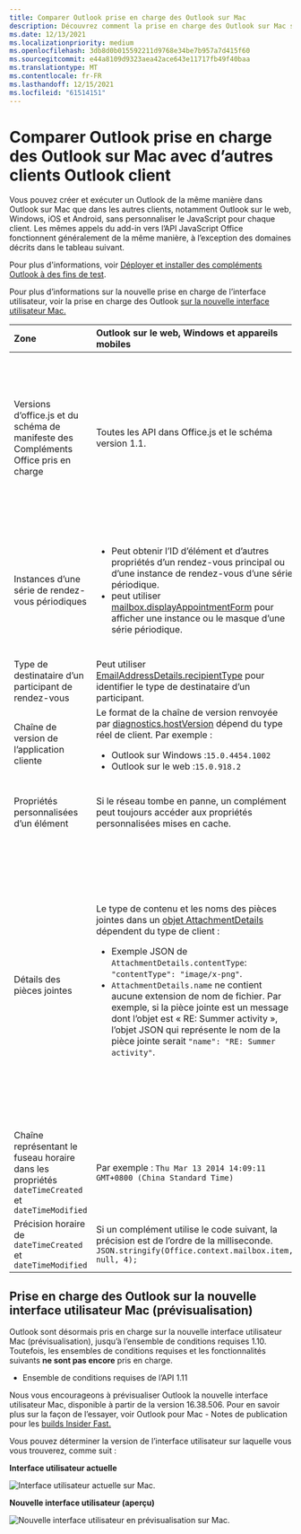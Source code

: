 ```yaml
---
title: Comparer Outlook prise en charge des Outlook sur Mac
description: Découvrez comment la prise en charge des Outlook sur Mac se compare à d’Outlook clients.
ms.date: 12/13/2021
ms.localizationpriority: medium
ms.openlocfilehash: 3db8d0b015592211d9768e34be7b957a7d415f60
ms.sourcegitcommit: e44a8109d9323aea42ace643e11717fb49f40baa
ms.translationtype: MT
ms.contentlocale: fr-FR
ms.lasthandoff: 12/15/2021
ms.locfileid: "61514151"
---
```

# <a name="compare-outlook-add-in-support-in-outlook-on-mac-with-other-outlook-clients"></a>Comparer Outlook prise en charge des Outlook sur Mac avec d’autres clients Outlook client

Vous pouvez créer et exécuter un Outlook de la même manière dans Outlook sur Mac que dans les autres clients, notamment Outlook sur le web, Windows, iOS et Android, sans personnaliser le JavaScript pour chaque client. Les mêmes appels du add-in vers l’API JavaScript Office fonctionnent généralement de la même manière, à l’exception des domaines décrits dans le tableau suivant.

Pour plus d'informations, voir [Déployer et installer des compléments Outlook à des fins de test](testing-and-tips.md).

Pour plus d’informations sur la nouvelle prise en charge de l’interface utilisateur, voir la prise en charge des Outlook [sur la nouvelle interface utilisateur Mac.](#add-in-support-in-outlook-on-new-mac-ui-preview)

| Zone | Outlook sur le web, Windows et appareils mobiles | Outlook sur Mac |
|:-----|:-----|:-----|
| Versions d’office.js et du schéma de manifeste des Compléments Office pris en charge | Toutes les API dans Office.js et le schéma version 1.1. | Toutes les API dans Office.js et le schéma version 1.1.<br><br>**REMARQUE**: dans Outlook Mac, seule la build 16.35.308 ou ultérieure prend en charge l’enregistrement d’une réunion. Sinon, la `saveAsync` méthode échoue lorsqu’elle est appelée à partir d’une réunion en mode composition. Pour contourner ce problème, voir [Impossible d’enregistrer une réunion en tant que brouillon dans Outlook pour Mac à l’aide des API de JS Office](https://support.microsoft.com/help/4505745). |
| Instances d’une série de rendez-vous périodiques | <ul><li>Peut obtenir l’ID d’élément et d’autres propriétés d’un rendez-vous principal ou d’une instance de rendez-vous d’une série périodique.</li><li>peut utiliser [mailbox.displayAppointmentForm](../reference/objectmodel/preview-requirement-set/office.context.mailbox.md#methods) pour afficher une instance ou le masque d’une série périodique.</li></ul> | <ul><li>Peut obtenir l’ID d’élément et d’autres propriétés du rendez-vous principal, mais pas ceux d’une instance d’une série périodique.</li><li>Peut afficher le rendez-vous principal d’une série périodique. Sans l’ID d’élément, ne peut pas afficher une instance d’une série périodique.</li></ul> |
| Type de destinataire d’un participant de rendez-vous | Peut utiliser [EmailAddressDetails.recipientType](/javascript/api/outlook/office.emailaddressdetails#recipientType) pour identifier le type de destinataire d’un participant. | `EmailAddressDetails.recipientType` Renvoie `undefined` pour les participants à un rendez-vous. |
| Chaîne de version de l’application cliente | Le format de la chaîne de version renvoyée par [diagnostics.hostVersion](/javascript/api/outlook/office.diagnostics#hostVersion) dépend du type réel de client. Par exemple :<ul><li>Outlook sur Windows :`15.0.4454.1002`</li><li>Outlook sur le web :`15.0.918.2`</li></ul> |Exemple de chaîne de version renvoyée par `Diagnostics.hostVersion` le Outlook sur Mac :`15.0 (140325)` |
| Propriétés personnalisées d’un élément | Si le réseau tombe en panne, un complément peut toujours accéder aux propriétés personnalisées mises en cache. | Comme Outlook mac ne met pas en cache les propriétés personnalisées, si le réseau est en panne, les macros ne pourront pas y accéder. |
| Détails des pièces jointes | Le type de contenu et les noms des pièces jointes dans un [objet AttachmentDetails](/javascript/api/outlook/office.attachmentdetails) dépendent du type de client :<ul><li>Exemple JSON de `AttachmentDetails.contentType`: `"contentType": "image/x-png"`. </li><li>`AttachmentDetails.name` ne contient aucune extension de nom de fichier. Par exemple, si la pièce jointe est un message dont l’objet est « RE: Summer activity », l’objet JSON qui représente le nom de la pièce jointe serait `"name": "RE: Summer activity"`.</li></ul> | <ul><li>Exemple JSON de `AttachmentDetails.contentType`: `"contentType" "image/png"`</li><li>`AttachmentDetails.name` inclut toujours une extension de nom de fichier. Les pièces jointes qui sont des éléments de messagerie ont une extension .eml et les rendez-vous ont une extension .ics. Par exemple, si une pièce jointe est un message électronique dont l’objet est « RE: Summer activity », l’objet JSON qui représente le nom de pièce jointe sera `"name": "RE: Summer activity.eml"`<p>**REMARQUE** : si un fichier est joint par programmation (par exemple, par le biais d’un complément) sans extension, `AttachmentDetails.name` ne contient pas l’extension dans le nom de fichier.</p></li></ul> |
| Chaîne représentant le fuseau horaire dans les propriétés `dateTimeCreated` et `dateTimeModified` |Par exemple : `Thu Mar 13 2014 14:09:11 GMT+0800 (China Standard Time)` | Par exemple : `Thu Mar 13 2014 14:09:11 GMT+0800 (CST)` |
| Précision horaire de `dateTimeCreated` et `dateTimeModified` | Si un complément utilise le code suivant, la précision est de l’ordre de la milliseconde.<br/>`JSON.stringify(Office.context.mailbox.item, null, 4);`| La précision peut seulement atteindre une seconde. |

## <a name="add-in-support-in-outlook-on-new-mac-ui-preview"></a>Prise en charge des Outlook sur la nouvelle interface utilisateur Mac (prévisualisation)

Outlook sont désormais pris en charge sur la nouvelle interface utilisateur Mac (prévisualisation), jusqu’à l’ensemble de conditions requises 1.10. Toutefois, les ensembles de conditions requises et les fonctionnalités suivants **ne sont pas encore** pris en charge.

- Ensemble de conditions requises de l’API 1.11

Nous vous encourageons à prévisualiser Outlook la nouvelle interface utilisateur Mac, disponible à partir de la version 16.38.506. Pour en savoir plus sur la façon de l’essayer, voir Outlook pour Mac - Notes de publication pour les [builds Insider Fast.](https://support.microsoft.com/office/d6347358-5613-433e-a49e-a9a0e8e0462a)

Vous pouvez déterminer la version de l’interface utilisateur sur laquelle vous vous trouverez, comme suit :

**Interface utilisateur actuelle**

![Interface utilisateur actuelle sur Mac.](../images/outlook-on-mac-classic.png)

**Nouvelle interface utilisateur (aperçu)**

![Nouvelle interface utilisateur en prévisualisation sur Mac.](../images/outlook-on-mac-new.png)
